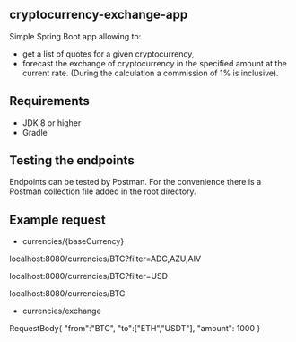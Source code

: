 ## cryptocurrency-exchange-app

Simple Spring Boot app allowing to:
- get a list of quotes for a given cryptocurrency,
- forecast the exchange of cryptocurrency in the specified amount at the current rate. 
  (During the calculation a commission of 1% is inclusive).

## Requirements

- JDK 8 or higher
- Gradle

## Testing the endpoints

Endpoints can be tested by Postman. 
For the convenience there is a Postman collection file added in the root directory.

## Example request

-    currencies/{baseCurrency}

localhost:8080/currencies/BTC?filter=ADC,AZU,AIV

localhost:8080/currencies/BTC?filter=USD

localhost:8080/currencies/BTC

-    currencies/exchange

RequestBody{ "from":"BTC", "to":["ETH","USDT"], "amount": 1000 }



